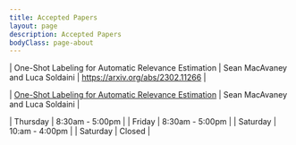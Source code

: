 ```yaml
---
title: Accepted Papers
layout: page
description: Accepted Papers
bodyClass: page-about
---
```


| One-Shot Labeling for Automatic Relevance Estimation | Sean MacAvaney and Luca Soldaini | https://arxiv.org/abs/2302.11266 |

| [One-Shot Labeling for Automatic Relevance Estimation](https://arxiv.org/abs/2302.11266) | Sean MacAvaney and Luca Soldaini |



| Thursday  | 8:30am - 5:00pm |
| Friday    | 8:30am - 5:00pm |
| Saturday  | 10:am - 4:00pm  |
| Saturday  | Closed          |